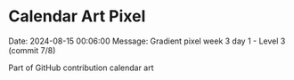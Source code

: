 # Calendar Art Pixel

Date: 2024-08-15 00:06:00
Message: Gradient pixel week 3 day 1 - Level 3 (commit 7/8)

Part of GitHub contribution calendar art

